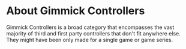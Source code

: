 # About Gimmick Controllers

Gimmick Controllers is a broad category that encompasses the vast majority of third and first party controllers that don't fit anywhere else. <br>
They might have been only made for a single game or game series.
